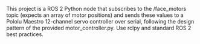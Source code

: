 <!-- Use this file to provide workspace-specific custom instructions to Copilot. For more details, visit https://code.visualstudio.com/docs/copilot/copilot-customization#_use-a-githubcopilotinstructionsmd-file -->

This project is a ROS 2 Python node that subscribes to the /face_motors topic (expects an array of motor positions) and sends these values to a Pololu Maestro 12-channel servo controller over serial, following the design pattern of the provided motor_controller.py. Use rclpy and standard ROS 2 best practices.
